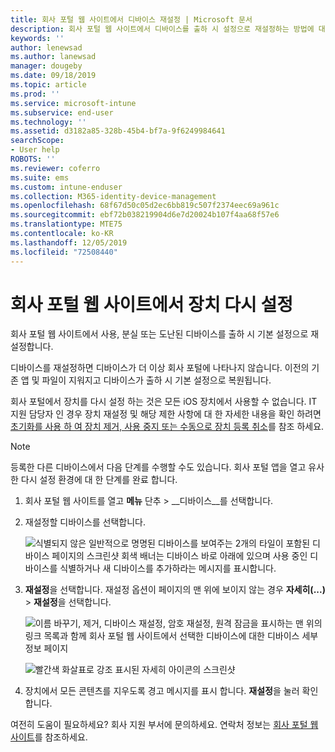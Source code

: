 ```yaml
---
title: 회사 포털 웹 사이트에서 디바이스 재설정 | Microsoft 문서
description: 회사 포털 웹 사이트에서 디바이스를 출하 시 설정으로 재설정하는 방법에 대해 알아봅니다.
keywords: ''
author: lenewsad
ms.author: lanewsad
manager: dougeby
ms.date: 09/18/2019
ms.topic: article
ms.prod: ''
ms.service: microsoft-intune
ms.subservice: end-user
ms.technology: ''
ms.assetid: d3182a85-328b-45b4-bf7a-9f6249984641
searchScope:
- User help
ROBOTS: ''
ms.reviewer: coferro
ms.suite: ems
ms.custom: intune-enduser
ms.collection: M365-identity-device-management
ms.openlocfilehash: 68f67d50c05d2ec6bb819c507f2374eec69a961c
ms.sourcegitcommit: ebf72b038219904d6e7d20024b107f4aa68f57e6
ms.translationtype: MTE75
ms.contentlocale: ko-KR
ms.lasthandoff: 12/05/2019
ms.locfileid: "72508440"
---
```

# <a name="reset-device-from-company-portal-website"></a>회사 포털 웹 사이트에서 장치 다시 설정

회사 포털 웹 사이트에서 사용, 분실 또는 도난된 디바이스를 출하 시 기본 설정으로 재설정합니다.  

디바이스를 재설정하면 디바이스가 더 이상 회사 포털에 나타나지 않습니다. 이전의 기존 앱 및 파일이 지워지고 디바이스가 출하 시 기본 설정으로 복원됩니다. 

회사 포털에서 장치를 다시 설정 하는 것은 모든 iOS 장치에서 사용할 수 없습니다. IT 지원 담당자 인 경우 장치 재설정 및 해당 제한 사항에 대 한 자세한 내용을 확인 하려면 [초기화를 사용 하 여 장치 제거, 사용 중지 또는 수동으로 장치 등록 취소](https://docs.microsoft.com/intune/devices-wipe)를 참조 하세요.  

> [!Note]
> 등록한 다른 디바이스에서 다음 단계를 수행할 수도 있습니다. 회사 포털 앱을 열고 유사한 다시 설정 환경에 대 한 단계를 완료 합니다. 

1. 회사 포털 웹 사이트를 열고 __메뉴__ 단추 &gt; __디바이스__를 선택합니다.  

2. 재설정할 디바이스를 선택합니다.

    ![식별되지 않은 일반적으로 명명된 디바이스를 보여주는 2개의 타일이 포함된 디바이스 페이지의 스크린샷 회색 배너는 디바이스 바로 아래에 있으며 사용 중인 디바이스를 식별하거나 새 디바이스를 추가하라는 메시지를 표시합니다.](./media/rename-reset-device-step2-1808.png)  

3. **재설정**을 선택합니다. 재설정 옵션이 페이지의 맨 위에 보이지 않는 경우 **자세히(...)**  > **재설정**을 선택합니다.  

     ![이름 바꾸기, 제거, 디바이스 재설정, 암호 재설정, 원격 잠금을 표시하는 맨 위의 링크 목록과 함께 회사 포털 웹 사이트에서 선택한 디바이스에 대한 디바이스 세부 정보 페이지 ](./media/rename-reset-device-1808.png)  

    ![빨간색 화살표로 강조 표시된 자세히 아이콘의 스크린샷](./media/rename-reset-device-step3-more-1808.png)  

4. 장치에서 모든 콘텐츠를 지우도록 경고 메시지를 표시 합니다. **재설정**을 눌러 확인합니다.  

여전히 도움이 필요하세요? 회사 지원 부서에 문의하세요. 연락처 정보는 [회사 포털 웹 사이트](https://go.microsoft.com/fwlink/?linkid=2010980)를 참조하세요.
